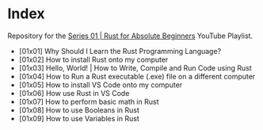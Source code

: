 # Index

Repository for the [Series 01 | Rust for Absolute Beginners](https://www.youtube.com/playlist?list=PLewu3tKOwueeIcEAMEKREcLixhTrucKMw) YouTube Playlist.

* [01x01] Why Should I Learn the Rust Programming Language?
* [01x02] How to install Rust onto my computer
* [01x03] Hello, World! | How to Write, Compile and Run Code using Rust
* [01x04] How to Run a Rust executable (.exe) file on a different computer
* [01x05] How to install VS Code onto my computer
* [01x06] How use Rust in VS Code
* [01x07] How to perform basic math in Rust
* [01x08] How to use Booleans in Rust
* [01x09] How to use Variables in Rust
